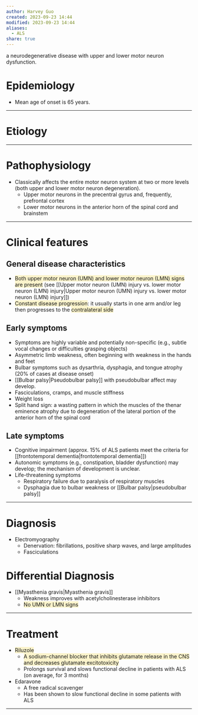 ```yaml
---
author: Harvey Guo
created: 2023-09-23 14:44
modified: 2023-09-23 14:44
aliases:
  - ALS
share: true
---
```

a neurodegenerative disease with upper and lower motor neuron dysfunction.
# Epidemiology
- Mean age of onset is 65 years.

---
# Etiology


---
# Pathophysiology
- Classically affects the entire motor neuron system at two or more levels (both upper and lower motor neuron degeneration).
	- Upper motor neurons in the precentral gyrus and, frequently, prefrontal cortex
	- Lower motor neurons in the anterior horn of the spinal cord and brainstem

---
# Clinical features
## General disease characteristics
- <span style="background:rgba(240, 200, 0, 0.2)">Both upper motor neuron (UMN) and lower motor neuron (LMN) signs are present</span> (see [[Upper motor neuron (UMN) injury vs. lower motor neuron (LMN) injury|Upper motor neuron (UMN) injury vs. lower motor neuron (LMN) injury]])
- <span style="background:rgba(240, 200, 0, 0.2)">Constant disease progression</span>: it usually starts in one arm and/or leg then progresses to the <span style="background:rgba(240, 200, 0, 0.2)">contralateral side</span>
## Early symptoms
- Symptoms are highly variable and potentially non-specific (e.g., subtle vocal changes or difficulties grasping objects)
- Asymmetric limb weakness, often beginning with weakness in the hands and feet 
- Bulbar symptoms such as dysarthria, dysphagia, and tongue atrophy (20% of cases at disease onset)
- [[Bulbar palsy|Pseudobulbar palsy]] with pseudobulbar affect may develop.
- Fasciculations, cramps, and muscle stiffness
- Weight loss
- Split hand sign: a wasting pattern in which the muscles of the thenar eminence atrophy due to degeneration of the lateral portion of the anterior horn of the spinal cord
## Late symptoms
- Cognitive impairment (approx. 15% of ALS patients meet the criteria for [[frontotemporal dementia|frontotemporal dementia]])
- Autonomic symptoms (e.g., constipation, bladder dysfunction) may develop; the mechanism of development is unclear. 
- Life-threatening symptoms
	- Respiratory failure due to paralysis of respiratory muscles
	- Dysphagia due to bulbar weakness or [[Bulbar palsy|pseudobulbar palsy]]

---
# Diagnosis
- Electromyography
	- Denervation: fibrillations, positive sharp waves, and large amplitudes
	- Fasciculations
# Differential Diagnosis
- [[Myasthenia gravis|Myasthenia gravis]]
	- Weakness improves with acetylcholinesterase inhibitors
	- <span style="background:rgba(240, 200, 0, 0.2)">No UMN or LMN signs</span>

---
# Treatment
- <span style="background:rgba(240, 200, 0, 0.2)">Riluzole</span>
	- <span style="background:rgba(240, 200, 0, 0.2)">A sodium-channel blocker that inhibits glutamate release in the CNS and decreases glutamate excitotoxicity</span>
	- Prolongs survival and slows functional decline in patients with ALS (on average, for 3 months)
- Edaravone
	- A free radical scavenger 
	- Has been shown to slow functional decline in some patients with ALS

---
